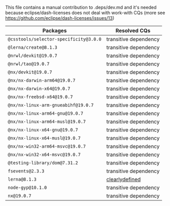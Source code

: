 This file contains a manual contribution to .deps/dev.md and it's needed because eclipse/dash-licenses does not deal with work-with CQs (more see https://github.com/eclipse/dash-licenses/issues/13)

| Packages | Resolved CQs |
| --- | --- |
| `@csstools/selector-specificity@3.0.0` | transitive dependency |
| `@lerna/create@8.1.3` | transitive dependency |
| `@nrwl/devkit@19.0.7` | transitive dependency |
| `@nrwl/tao@19.0.7` | transitive dependency |
| `@nx/devkit@19.0.7` | transitive dependency |
| `@nx/nx-darwin-arm64@19.0.7` | transitive dependency |
| `@nx/nx-darwin-x64@19.0.7` | transitive dependency |
| `@nx/nx-freebsd-x64@19.0.7` | transitive dependency |
| `@nx/nx-linux-arm-gnueabihf@19.0.7` | transitive dependency |
| `@nx/nx-linux-arm64-gnu@19.0.7` | transitive dependency |
| `@nx/nx-linux-arm64-musl@19.0.7` | transitive dependency |
| `@nx/nx-linux-x64-gnu@19.0.7` | transitive dependency |
| `@nx/nx-linux-x64-musl@19.0.7` | transitive dependency |
| `@nx/nx-win32-arm64-msvc@19.0.7` | transitive dependency |
| `@nx/nx-win32-x64-msvc@19.0.7` | transitive dependency |
| `@testing-library/dom@7.31.2` | transitive dependency |
| `fsevents@2.3.3` | transitive dependency |
| `lerna@8.1.3` | [clearlydefined](https://clearlydefined.io/definitions/npm/npmjs/-/lerna/8.1.3) |
| `node-gyp@10.1.0` | transitive dependency |
| `nx@19.0.7` | transitive dependency |
